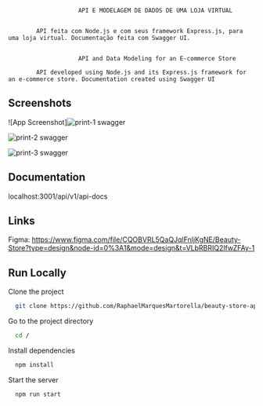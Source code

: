                         API E MODELAGEM DE DADOS DE UMA LOJA VIRTUAL


            API feita com Node.js e com seus framework Express.js, para uma loja virtual. Documentação feita com Swagger UI.


                        API and Data Modeling for an E-commerce Store
                        
            API developed using Node.js and its Express.js framework for an e-commerce store. Documentation created using Swagger UI

                                








## Screenshots

![App Screenshot]![print-1 swagger](https://github.com/RaphaelMarquesMartorella/beauty-store-api/assets/118463534/1249505d-a9c0-4266-bb06-e2e71ca7f288)

![print-2 swagger](https://github.com/RaphaelMarquesMartorella/beauty-store-api/assets/118463534/d8b3de44-7614-4c7f-b3e4-fd46cb00eef3)

![print-3 swagger](https://github.com/RaphaelMarquesMartorella/beauty-store-api/assets/118463534/ac8b1e94-a822-4bcd-8a99-39af1ed35068)



## Documentation

localhost:3001/api/v1/api-docs
## Links

Figma: https://www.figma.com/file/CQOBVRL5QaQJqIFnljKgNE/Beauty-Store?type=design&node-id=0%3A1&mode=design&t=VLbRBRIQ2lfwZFAy-1
## Run Locally

Clone the project

```bash
  git clone https://github.com/RaphaelMarquesMartorella/beauty-store-api.git
```

Go to the project directory

```bash
  cd /
```

Install dependencies

```bash
  npm install
```

Start the server

```bash
  npm run start
```

